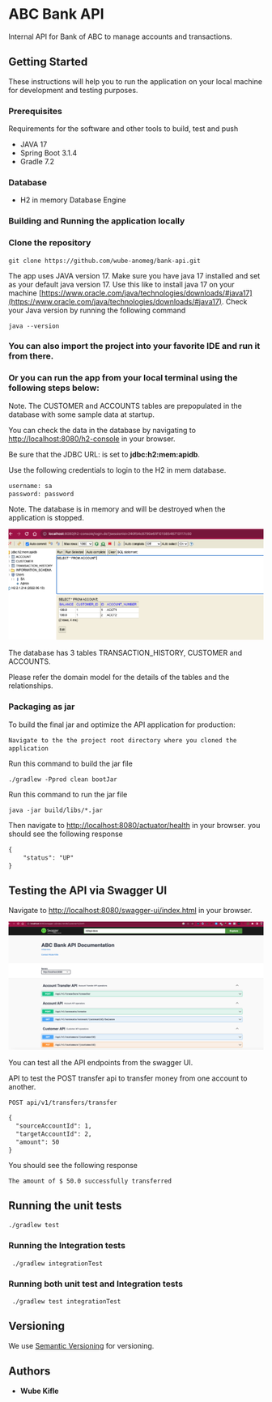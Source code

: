 # ABC Bank API

Internal API for Bank of ABC to manage accounts and transactions.

## Getting Started

These instructions will help you to run the application on your local machine for development and testing purposes. 

### Prerequisites

Requirements for the software and other tools to build, test and push
- JAVA 17
- Spring Boot 3.1.4
- Gradle 7.2

### Database
- H2 in memory Database Engine


### Building and Running the application locally


### Clone the repository

```
git clone https://github.com/wube-anomeg/bank-api.git
```


The app uses JAVA version 17. Make sure you have java 17 installed and set as your default java version 17.
Use this like to install java 17 on your machine [https://www.oracle.com/java/technologies/downloads/#java17](https://www.oracle.com/java/technologies/downloads/#java17).
Check your Java version by running the following command

```
java --version
```

### You can also import the project into your favorite IDE and run it from there.

### Or you can run the app from your local terminal using the following steps below:

Note. The CUSTOMER and ACCOUNTS tables are prepopulated in the database with some sample data at startup.

You can check the data in the database by navigating to [http://localhost:8080/h2-console](http://localhost:8080/h2-console) in your browser.

Be sure that the JDBC URL: is set to **jdbc:h2:mem:apidb**.

Use the following credentials to login to the H2 in mem database.

```
username: sa
password: password
```

Note. The database is in memory and will be destroyed when the application is stopped.


![h2 database](./media/h2.png)

The database has 3 tables TRANSACTION_HISTORY, CUSTOMER and ACCOUNTS.

Please refer the domain model for the details of the tables and the relationships.

### Packaging as jar

To build the final jar and optimize the API application for production:

```
Navigate to the the project root directory where you cloned the application 
```

Run this command to build the jar file
```
./gradlew -Pprod clean bootJar
```


Run this command to run the jar file

```
java -jar build/libs/*.jar
```

Then navigate to [http://localhost:8080/actuator/health](http://localhost:8080/actuator/health) in your browser.
you should see the following response
```
{
    "status": "UP"
}
```

## Testing the API via Swagger UI

Navigate to [http://localhost:8080/swagger-ui/index.html](http://localhost:8080/swagger-ui/index.html) in your browser.

![Swagger UI](./media/swagger-ui.png)

You can test all the API endpoints from the swagger UI.

API to test the POST transfer api to transfer money from one account to another.
```
POST api/v1/transfers/transfer
```
```
{
  "sourceAccountId": 1,
  "targetAccountId": 2,
  "amount": 50
}
```
You should see the following response
```
The amount of $ 50.0 successfully transferred
```

## Running the unit tests

``` 
./gradlew test 

```

### Running the Integration tests

```
 ./gradlew integrationTest 

```

### Running both unit test and  Integration tests

```
 ./gradlew test integrationTest 

```

## Versioning

We use [Semantic Versioning](http://semver.org/) for versioning.

## Authors

- **Wube Kifle** 


 